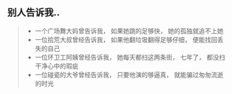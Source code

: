 ## 别人告诉我..
>* 一个广场舞大妈曾告诉我， 如果她跳的足够快， 她的孤独就追不上她
>* 一位拾荒大叔曾经告诉我， 如果他翻垃圾翻得足够仔细， 便能找回丢失的自己
>* 一位环卫工阿姨曾经告诉我， 她每天都扫这两条街， 七年了， 都没扫干净心中的瑕疵
>* 一位碰瓷的大爷曾经告诉我， 只要他演的够逼真， 就能骗过匆匆流逝的时光
